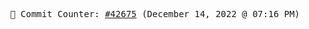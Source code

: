 <p align="center">
    <samp>
        📮 Commit Counter: <a href="https://github.com/Javascript-void0/Javascript-void0/commits/main">#42675</a> (December 14, 2022 @ 07:16 PM)
    </samp>
</p>